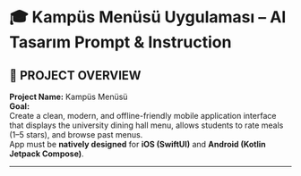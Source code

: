 # 🎓 Kampüs Menüsü Uygulaması – AI Tasarım Prompt & Instruction

## 🧭 PROJECT OVERVIEW
**Project Name:** Kampüs Menüsü  
**Goal:**  
Create a clean, modern, and offline-friendly mobile application interface that displays the university dining hall menu, allows students to rate meals (1–5 stars), and browse past menus.  
App must be **natively designed** for **iOS (SwiftUI)** and **Android (Kotlin Jetpack Compose)**.

---
